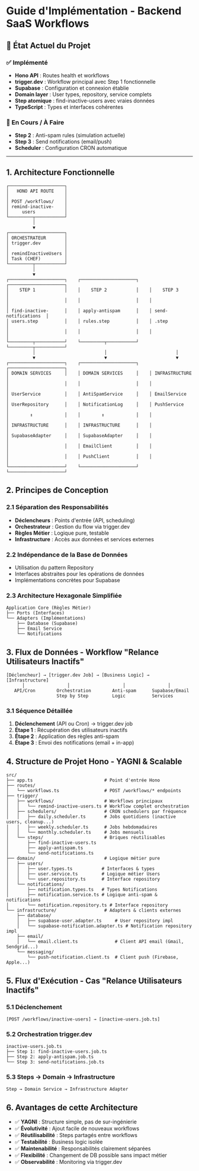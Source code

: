 # Guide d'Implémentation - Backend SaaS Workflows

## 🎯 État Actuel du Projet

### ✅ Implémenté
- **Hono API** : Routes health et workflows
- **trigger.dev** : Workflow principal avec Step 1 fonctionnelle
- **Supabase** : Configuration et connexion établie
- **Domain layer** : User types, repository, service complets
- **Step atomique** : find-inactive-users avec vraies données
- **TypeScript** : Types et interfaces cohérentes

### 🔄 En Cours / À Faire
- **Step 2** : Anti-spam rules (simulation actuelle)
- **Step 3** : Send notifications (email/push)
- **Scheduler** : Configuration CRON automatique

---

## 1. Architecture Fonctionnelle

```
┌─────────────────────┐
│   HONO API ROUTE    │
│                     │
│ POST /workflows/    │
│ remind-inactive-    │
│     users           │
└─────────┬───────────┘
          │
          ▼
┌─────────────────────┐
│ ORCHESTRATEUR       │
│ trigger.dev         │
│                     │
│ remindInactiveUsers │
│ Task (CHEF)         │
└─────────┬───────────┘
          │
          ▼
┌─────────────────────┐    ┌─────────────────────┐    ┌─────────────────────┐
│    STEP 1           │    │    STEP 2           │    │    STEP 3           │
│                     │    │                     │    │                     │
│ find-inactive-      │    │ apply-antispam      │    │ send-notifications  │
│ users.step          │    │ rules.step          │    │ .step               │
│                     │    │                     │    │                     │
└─────────┬───────────┘    └─────────┬───────────┘    └─────────┬───────────┘
          │                          │                          │
          ▼                          ▼                          ▼
┌─────────────────────┐    ┌─────────────────────┐    ┌─────────────────────┐
│ DOMAIN SERVICES     │    │ DOMAIN SERVICES     │    │ INFRASTRUCTURE      │
│                     │    │                     │    │                     │
│ UserService         │    │ AntiSpamService     │    │ EmailService        │
│ UserRepository      │    │ NotificationLog     │    │ PushService         │
│        ↕            │    │        ↕            │    │                     │
│ INFRASTRUCTURE      │    │ INFRASTRUCTURE      │    │                     │
│ SupabaseAdapter     │    │ SupabaseAdapter     │    │                     │
│                     │    │ EmailClient         │    │                     │
│                     │    │ PushClient          │    │                     │
└─────────────────────┘    └─────────────────────┘    └─────────────────────┘
```

## 2. Principes de Conception

### 2.1 Séparation des Responsabilités
- **Déclencheurs** : Points d'entrée (API, scheduling)
- **Orchestrateur** : Gestion du flow via trigger.dev
- **Règles Métier** : Logique pure, testable
- **Infrastructure** : Accès aux données et services externes

### 2.2 Indépendance de la Base de Données
- Utilisation du pattern Repository
- Interfaces abstraites pour les opérations de données
- Implémentations concrètes pour Supabase

### 2.3 Architecture Hexagonale Simplifiée
```
Application Core (Règles Métier)
├── Ports (Interfaces)
└── Adapters (Implémentations)
    ├── Database (Supabase)
    ├── Email Service
    └── Notifications
```

## 3. Flux de Données - Workflow "Relance Utilisateurs Inactifs"

```
[Déclencheur] → [trigger.dev Job] → [Business Logic] → [Infrastructure]
      │                │                    │                │
   API/Cron        Orchestration        Anti-spam      Supabase/Email
                   Step by Step         Logic          Services
```

### 3.1 Séquence Détaillée
1. **Déclenchement** (API ou Cron) → trigger.dev job
2. **Étape 1** : Récupération des utilisateurs inactifs
3. **Étape 2** : Application des règles anti-spam
4. **Étape 3** : Envoi des notifications (email + in-app)

## 4. Structure de Projet Hono - YAGNI & Scalable

```
src/
├── app.ts                           # Point d'entrée Hono
├── routes/
│   └── workflows.ts                 # POST /workflows/* endpoints
├── trigger/
│   ├── workflows/                   # Workflows principaux
│   │   └── remind-inactive-users.ts # Workflow complet orchestration
│   ├── schedulers/                  # CRON schedulers par fréquence
│   │   ├── daily.scheduler.ts       # Jobs quotidiens (inactive users, cleanup...)
│   │   ├── weekly.scheduler.ts      # Jobs hebdomadaires
│   │   └── monthly.scheduler.ts     # Jobs mensuels
│   └── steps/                       # Briques réutilisables
│       ├── find-inactive-users.ts
│       ├── apply-antispam.ts
│       └── send-notifications.ts
├── domain/                          # Logique métier pure
│   ├── users/
│   │   ├── user.types.ts           # Interfaces & types
│   │   ├── user.service.ts         # Logique métier Users
│   │   └── user.repository.ts      # Interface repository
│   └── notifications/
│       ├── notification.types.ts   # Types Notifications
│       ├── notification.service.ts # Logique anti-spam & notifications
│       └── notification.repository.ts # Interface repository
└── infrastructure/                  # Adapters & clients externes
    ├── database/
    │   ├── supabase-user.adapter.ts     # User repository impl
    │   └── supabase-notification.adapter.ts # Notification repository impl
    ├── email/
    │   └── email.client.ts              # Client API email (Gmail, Sendgrid...)
    └── messaging/
        └── push-notification.client.ts  # Client push (Firebase, Apple...)
```

## 5. Flux d'Exécution - Cas "Relance Utilisateurs Inactifs"

### 5.1 Déclenchement
```
[POST /workflows/inactive-users] → [inactive-users.job.ts]
```

### 5.2 Orchestration trigger.dev
```
inactive-users.job.ts
├── Step 1: find-inactive-users.job.ts
├── Step 2: apply-antispam.job.ts
└── Step 3: send-notifications.job.ts
```

### 5.3 Steps → Domain → Infrastructure
```
Step → Domain Service → Infrastructure Adapter
```

## 6. Avantages de cette Architecture

- ✅ **YAGNI** : Structure simple, pas de sur-ingénierie
- ✅ **Évolutivité** : Ajout facile de nouveaux workflows
- ✅ **Réutilisabilité** : Steps partagés entre workflows
- ✅ **Testabilité** : Business logic isolée
- ✅ **Maintenabilité** : Responsabilités clairement séparées
- ✅ **Flexibilité** : Changement de DB possible sans impact métier
- ✅ **Observabilité** : Monitoring via trigger.dev